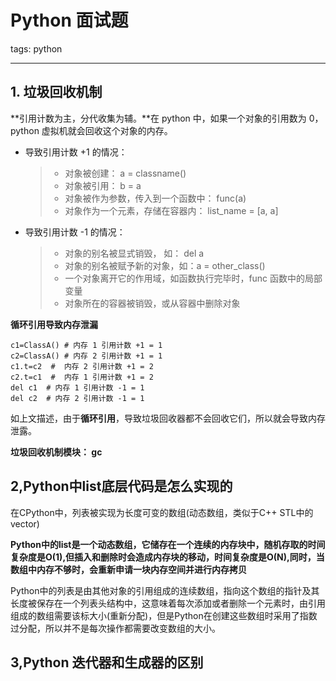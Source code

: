 # Python 面试题

tags: python

---



## 1. 垃圾回收机制

**引用计数为主，分代收集为辅。**在 python 中，如果一个对象的引用数为 0， python 虚拟机就会回收这个对象的内存。

- 导致引用计数 +1 的情况：

  > - 对象被创建： a = classname()
  > - 对象被引用： b = a
  > - 对象被作为参数，传入到一个函数中： func(a)
  > - 对象作为一个元素，存储在容器内： list_name = [a, a]

- 导致引用计数 -1 的情况：

  > - 对象的别名被显式销毁， 如： del a 
  > - 对象的别名被赋予新的对象，如：a = other_class()
  > - 一个对象离开它的作用域，如函数执行完毕时，func 函数中的局部变量
  > - 对象所在的容器被销毁，或从容器中删除对象

**循环引用导致内存泄漏**

```
c1=ClassA() # 内存 1 引用计数 +1 = 1
c2=ClassA() # 内存 2 引用计数 +1 = 1
c1.t=c2  #  内存 2 引用计数 +1 = 2
c2.t=c1  #  内存 1 引用计数 +1 = 2
del c1  # 内存 1 引用计数 -1 = 1
del c2  # 内存 2 引用计数 -1 = 1
```

如上文描述，由于**循环引用**，导致垃圾回收器都不会回收它们，所以就会导致内存泄露。

**垃圾回收机制模块： gc**

## 2,Python中list底层代码是怎么实现的

在CPython中，列表被实现为长度可变的数组(动态数组，类似于C++ STL中的vector)

**Python中的list是一个动态数组，它储存在一个连续的内存块中，随机存取的时间复杂度是O(1),但插入和删除时会造成内存块的移动，时间复杂度是O(N),同时，当数组中内存不够时，会重新申请一块内存空间并进行内存拷贝**

Python中的列表是由其他对象的引用组成的连续数组，指向这个数组的指针及其长度被保存在一个列表头结构中，这意味着每次添加或者删除一个元素时，由引用组成的数组需要该标大小(重新分配)，但是Python在创建这些数组时采用了指数过分配，所以并不是每次操作都需要改变数组的大小。

## 3,Python 迭代器和生成器的区别

